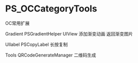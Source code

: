 # PS_OCCategoryTools
OC常用扩展


Gradient 
    PSGradientHelper  UIView 添加渐变动画  返回渐变图片 
    
    
UIlabel 
    PSCopyLabel 长按复制
    

Tools
    QRCodeGenerateManager  二维码生成

